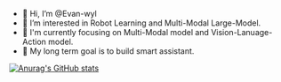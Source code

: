 - 👋 Hi, I’m @Evan-wyl
- 👀 I’m interested in Robot Learning and Multi-Modal Large-Model.
- 🌱 I'm currently focusing on Multi-Modal model and Vision-Lanuage-Action model.
- 🍁 My long term goal is to build smart assistant.

 [![Anurag's GitHub stats](https://github-readme-stats.vercel.app/api?username=Evan-wyl)](https://github.com/anuraghazra/github-readme-stats)
 
<!---
Evan-wyl/Evan-wyl is a ✨ special ✨ repository because its `README.md` (this file) appears on your GitHub profile.
You can click the Preview link to take a look at your changes.
--->
